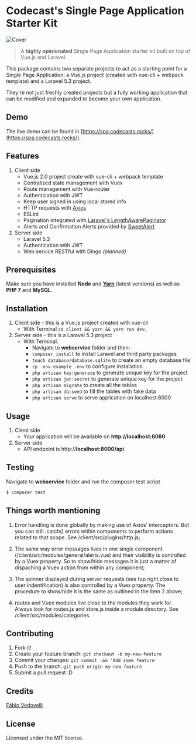 # Codecast's Single Page Application Starter Kit

![Cover](http://vedovelli.com.br/spas.png)

> A **highly opinionated** Single Page Application starter kit built on top of Vue.js and Laravel.

This package contains two separate projects to act as a starting point for a Single Page Application: a Vue.js project (created with vue-cli + webpack template) and a Laravel 5.3 project.

They're not just freshly created projects but a fully working application that can be modified and expanded to become your own application.

## Demo

The live demo can be found in [https://spa.codecasts.rocks/](https://spa.codecasts.rocks/).

## Features

1. Client side
    * Vue.js 2.0 project create with vue-cli + webpack template
    * Centralized state management with Vuex
    * Route management with Vue-router
    * Authentication with JWT
    * Keep user signed in using local stored info
    * HTTP requests with [Axios](https://github.com/mzabriskie/axios)
    * ESLint
    * Pagination integrated with [Laravel's LengthAwarePaginator](https://laravel.com/docs/5.3/pagination#converting-results-to-json)
    * Alerts and Confirmation Alerts provided by [SweetAlert](http://t4t5.github.io/sweetalert/)
2. Server side
    * Laravel 5.3
    * Authentication with JWT
    * Web service RESTful with Dingo *(planned)*

## Prerequisites

Make sure you have installed **Node** and [**Yarn**](https://yarnpkg.com/) (latest versions) as well as **PHP 7** and **MySQL**.

## Installation

1. Client side - this is a Vue.js project created with vue-cli
	* With Terminal `cd client && yarn && yarn run dev`.
2. Server side - this is a Laravel 5.3 project
	* With Terminal:
        * Navigate to **webservice** folder and then:
        * `composer install` to install Laravel and third party packages
        * `touch database/database.sqlite` to create an empty database file
        * `cp .env.example .env` to configure installation
        * `php artisan key:generate` to generate unique key for the project
        * `php artisan jwt:secret` to generate unique key for the project
        * `php artisan migrate` to create all the tables
        * `php artisan db:seed` to fill the tables with fake data
        * `php artisan serve` to serve application on localhost:8000

## Usage

1. Client side
	* Your application will be available on **http://localhost:8080**
2. Server side
	* API endpoint is http://**localhost:8000/api**

## Testing

Navigate to **webservice** folder and run the composer test script

``` bash
$ composer test
```

## Things worth mentioning

1. Error handling is done globally by making use of Axios' interceptors. But you can still .catch() errors within components to perform actions related to that scope. See /client/src/plugins/http.js;

2. The same way error messages lives in one single component (/client/src/modules/general/alerts.vue) and their visibility is controlled by a Vuex property. So to show/hide messages it is just a matter of dispaching a Vuex action from within any component;

3. The spinner displayed during server requests (see top right close to user indentification) is also controlled by a Vuex property. The procedure to show/hide it is the same as outlined in the item 2 above;

4. routes and Vuex modules live close to the modules they work for. Always look for routes.js and store.js inside a module directory. See /client/src/modules/categories.

## Contributing

1. Fork it!
2. Create your feature branch: `git checkout -b my-new-feature`
3. Commit your changes: `git commit -am 'Add some feature'`
4. Push to the branch: `git push origin my-new-feature`
5. Submit a pull request :D

## Credits

[Fábio Vedovelli](https://github.com/vedovelli)

## License

Licensed under the MIT license.